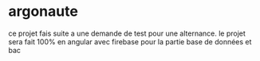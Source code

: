 # argonaute

ce projet fais suite a une demande de test pour une alternance.
le projet sera fait 100% en angular avec firebase pour la partie base de données et bac 


